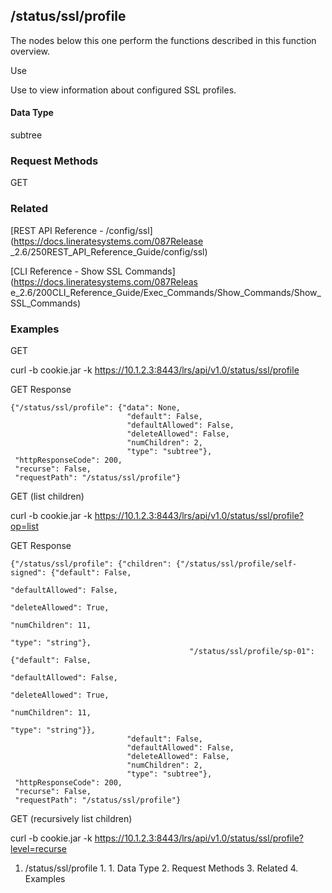 ## /status/ssl/profile

The nodes below this one perform the functions described in this function
overview.

Use

Use to view information about configured SSL profiles.

#### Data Type

subtree

### Request Methods

GET

### Related

[REST API Reference - /config/ssl](https://docs.lineratesystems.com/087Release
_2.6/250REST_API_Reference_Guide/config/ssl)

[CLI Reference - Show SSL Commands](https://docs.lineratesystems.com/087Releas
e_2.6/200CLI_Reference_Guide/Exec_Commands/Show_Commands/Show_SSL_Commands)

### Examples

GET

curl -b cookie.jar -k https://10.1.2.3:8443/lrs/api/v1.0/status/ssl/profile

GET Response

    
    {"/status/ssl/profile": {"data": None,
                              "default": False,
                              "defaultAllowed": False,
                              "deleteAllowed": False,
                              "numChildren": 2,
                              "type": "subtree"},
     "httpResponseCode": 200,
     "recurse": False,
     "requestPath": "/status/ssl/profile"}
    

GET (list children)

curl -b cookie.jar -k
https://10.1.2.3:8443/lrs/api/v1.0/status/ssl/profile?op=list

GET Response

    
    {"/status/ssl/profile": {"children": {"/status/ssl/profile/self-signed": {"default": False,
                                                                                 "defaultAllowed": False,
                                                                                 "deleteAllowed": True,
                                                                                 "numChildren": 11,
                                                                                 "type": "string"},
                                            "/status/ssl/profile/sp-01": {"default": False,
                                                                           "defaultAllowed": False,
                                                                           "deleteAllowed": True,
                                                                           "numChildren": 11,
                                                                           "type": "string"}},
                              "default": False,
                              "defaultAllowed": False,
                              "deleteAllowed": False,
                              "numChildren": 2,
                              "type": "subtree"},
     "httpResponseCode": 200,
     "recurse": False,
     "requestPath": "/status/ssl/profile"}
    

GET (recursively list children)

curl -b cookie.jar -k
https://10.1.2.3:8443/lrs/api/v1.0/status/ssl/profile?level=recurse

  1. /status/ssl/profile
    1.       1. Data Type
    2. Request Methods
    3. Related
    4. Examples


